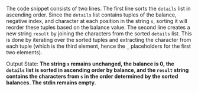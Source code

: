 The code snippet consists of two lines. The first line sorts the `details` list in ascending order. Since the `details` list contains tuples of the balance, negative index, and character at each position in the string `s`, sorting it will reorder these tuples based on the balance value. The second line creates a new string `result` by joining the characters from the sorted `details` list. This is done by iterating over the sorted tuples and extracting the character from each tuple (which is the third element, hence the `_` placeholders for the first two elements).

Output State: **The string `s` remains unchanged, the balance is 0, the `details` list is sorted in ascending order by balance, and the `result` string contains the characters from `s` in the order determined by the sorted balances. The stdin remains empty.**